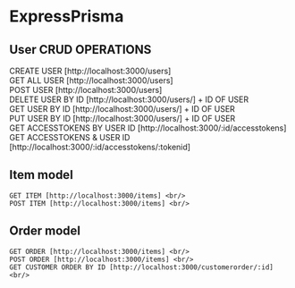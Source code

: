 # ExpressPrisma

 

## User CRUD OPERATIONS   
   CREATE USER [http://localhost:3000/users] <br/>
   GET ALL USER [http://localhost:3000/users] <br/>
   POST USER [http://localhost:3000/users] <br/>
   DELETE USER BY ID [http://localhost:3000/users/] + ID OF USER<br/>
   GET USER BY ID [http://localhost:3000/users/] + ID OF USER<br/>
   PUT USER BY ID [http://localhost:3000/users/] + ID OF USER<br/>
   GET ACCESSTOKENS BY USER ID [http://localhost:3000/:id/accesstokens]
   GET ACCESSTOKENS & USER ID [http://localhost:3000/:id/accesstokens/:tokenid]
   
## Item model
    GET ITEM [http://localhost:3000/items] <br/>
    POST ITEM [http://localhost:3000/items] <br/>
    

## Order model
    GET ORDER [http://localhost:3000/items] <br/>
    POST ORDER [http://localhost:3000/items] <br/>    
    GET CUSTOMER ORDER BY ID [http://localhost:3000/customerorder/:id] <br/>